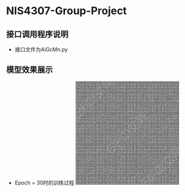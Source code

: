 # NIS4307-Group-Project

## 接口调用程序说明
- 接口文件为AiGcMn.py


## 模型效果展示
- Epoch = 30时的训练过程
![](https://github.com/xuhengjing020504/NIS4307-Group-Project/blob/main/sample.gif)

